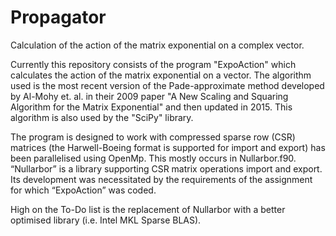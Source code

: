 # Propagator
Calculation of the action of the matrix exponential on a complex vector. 

Currently this repository consists of the program "ExpoAction" which calculates the action of the matrix exponential on a vector. The algorithm used is the most recent version of the Pade-approximate method developed by Al-Mohy et. al. in their 2009 paper "A New Scaling and Squaring Algorithm for the Matrix Exponential" and then updated in 2015. This algorithm is also used by the "SciPy" library.

The program is designed to work with compressed sparse row (CSR) matrices (the Harwell-Boeing format is supported for import and export) has been parallelised using OpenMp. This mostly occurs in Nullarbor.f90. “Nullarbor” is a library supporting CSR matrix operations import and export. Its development was necessitated by the requirements of the assignment for which “ExpoAction” was coded. 

High on the To-Do list is the replacement of Nullarbor with a better optimised library (i.e. Intel MKL Sparse BLAS). 
